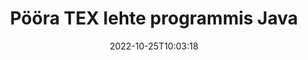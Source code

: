 ---
############################# Static ############################
layout: "auto-gen-merger"
date: 2022-10-25T10:03:18
draft: false
otherformats: pdf xps epub

############################# Head ############################
head_title: "Pööra TEX lehekülge Java-s – pöörake 90, 180, 270 nurga all"
head_description: "Pöörake faili TEX konkreetseid või kõiki dokumendilehti 90, 180, 270 nurga all, kasutades dokumentide liitmise API-d."

############################# Header ############################
title: "Pööra TEX lehte programmis Java"
description: "Pöörake TEX lehte mõne rea Java koodiga."
bg_image: "https://cms.admin.containerize.com/templates/aspose/App_Themes/V3/images/bg/header1.png"
bg_overlay: false
button:
    enable: true
    icon: "fas fa-arrow-down"
    label: "Laadige alla tasuta prooviversioon"
    link: "https://downloads.groupdocs.com/merger/java"

############################# SubMenu ############################
submenu:
    enable: true

    left:
        img_alt: "GroupDocs.Merger for Java"
        image: "https://cms.admin.containerize.com/templates/groupdocs/images/product-logos/90x90-noborder/groupdocs-merger-java.png"
        product: "GroupDocs.Merger"
        platform: "Java"

    middle:
        button:

            # button loop
            - link: "https://apireference.groupdocs.com/merger/java"
              text: "API viide"

            # button loop
            - link: "https://github.com/groupdocs-merger"
              text: "Koodi näited"

            # button loop
            - link: "https://products.groupdocs.app/merger/family"
              text: "Reaalajas demod"

            # button loop
            - link: "https://purchase.groupdocs.com/pricing/merger/java"
              text: "Hinnakujundus"

    right:
        link_download: "https://downloads.groupdocs.com/merger"
        link_learn: "https://docs.groupdocs.com/merger/java"
        link_buy: "https://purchase.groupdocs.com"

############################# About ############################
about:
    enable: true
    title: "Teave toote GroupDocs.Merger for Java API kohta"
    content: |
        [GroupDocs.Merger for Java](/et/merger/java/) pakub lihtsat lahendust mitmesuguste dokumendivormingute, sealhulgas PDF, Microsoft Office (Word, Excel, PowerPoint) turvaliseks liitmiseks ja jagamiseks , OneNote), OpenDocument, HTML, pildid ja paljud teised rakenduses Java. Lisades vaid mõne koodirea, saate teha mitmeid dokumenditoiminguid, nagu teisaldamine, eemaldamine, pööramine, vahetamine, eraldamine või lehtede orientatsiooni muutmine dokumentides. Dokumentide ühendamise API toetab ka dokumendi lehtede eelvaate kuvamist pildina, et analüüsida dokumendi struktuuri, vormingut ja lehe sisu.
        
        GroupDocs.Merger API on õige valik ettevõtete lahenduste jaoks, mis vajavad faililehtede pööramise funktsioone. Neid API-sid toetavad hästi kõik suuremad operatsioonisüsteemid ja platvormid, sealhulgas J2SE 7.0 (1.7), J2SE 8.0 (1.8), Java 10.

############################# Steps ############################
steps:
    enable: true
    title_left: "Pöörake TEX faililehte tootes Java"
    content_left: |
        [GroupDocs.Merger for Java](/et/merger/java/) võimaldab Java arendajatel hõlpsasti pöörata mõnda konkreetset või kõiki lehti TEX failis 90 juures , 180 või 270 pöördenurka mõne lihtsa sammu abil.
        
        * Initsialiseerige **RotateOptions** soovitud pöördenurga ja leheküljenumbritega.
        * Looge **Merger** uus eksemplar ja edastage lähtedokumendi tee konstruktori parameetrina.
        * Helistage funktsioonile **rotatePages** ja edastage objekt **RotateOptions**.
        * Helistage käsule **save** ja määrake tulemuseks oleva dokumendi salvestamise failitee.

    title_right: "Nõuded süsteemile"
    content_right: |
        GroupDocs.Merger for Java API-sid toetavad kõik suuremad platvormid ja operatsioonisüsteemid. Enne alloleva koodi käivitamist veenduge, et teie süsteemi on installitud järgmised eeltingimused.

        * Operatsioonisüsteemid: Microsoft Windows, Linux, MacOS
        * Arenduskeskkonnad: NetBeans, IntelliJ IDEA, Eclipse
        * Raamistikud: J2SE 7.0 (1.7), J2SE 8.0 (1.8), Java 10
        * Laadige alla toote GroupDocs.Merger for Java uusim versioon saidilt [Maven](https://repository.groupdocs.com/webapp/#/artifacts/browse/tree/General/repo/com/groupdocs/groupdocs-merger)
         
    code: |
     {{% merger/additional-styles %}}
     {{< merger/code-merger title="Kuidas pöörata TEX faililehte, kasutades Java näitekoodi">}}

        ```java    
        // Pöörake TEX faililehte, kasutades GroupDocs.Merger API-t
        // Initsialiseerige klass RotateOptions, et määrata pöördenurk ja pööratavate lehekülgede numbrid
        RotateOptions rotateOptions = new RotateOptions(RotateMode.Rotate180, new int[] { 2, 3 });

        // Ühinemise käivitamine sisenddokumendiga TEX
        Merger merger = new Merger("input.tex");

        // Kutsuge meetod rotatePages ja edastage sellele objekt RotateOptions
        merger.rotatePages(rotateOptions);
    
        // Helistage salvestamismeetodile ja edastage soovitud failitee väljunddokumendi salvestamiseks
        merger.save("output.tex");
        ```
     {{< /merger/code-merger >}}

############################# Demos ############################
demos:
    enable: true
    title: "Reaalajas demod – pöörake võrgus TEX faililehte"
    content: |
       Pöörake kohe TEX faililehte, külastades veebisaiti [GroupDocs.Merger Live Demos](https://products.groupdocs.app/splitter/rotate-pages/tex).
       Reaalajas demol on järgmised eelised.
        
############################# About Formats ############################
about_formats:
    enable: true

############################# More Formats ############################
more_formats:
    enable: true
    title: "Muude dokumendivormingute lehtede pööramine"
    content: |
        Java dokumenteerib failivormingute ja piltide ühendamise ja jagamise API. Pöörake mõnda populaarset failivormingut, nagu allpool kirjeldatud.

############################# Back to top ###############################
back_to_top:
    enable: true
---